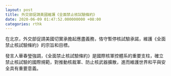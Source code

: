 ```yaml
---
layout: post
title: 外交部促請美國維護《全面禁止核試驗條約》
date: 2020-06-09 01:47:52.000000000 +08:00
categories: rthk
---
```


在北京，外交部促請美國切實承擔起應盡義務，恪守暫停核試驗承諾，維護《全面禁止核試驗條約》的宗旨和目標。

發言人華春瑩強調，《全面禁止核試驗條約》是國際核軍控體系的重要支柱，確立禁止核試驗的國際規範，對推動核裁軍、防止核武器擴散，進而維護世界和平與安全具有重要意義。
